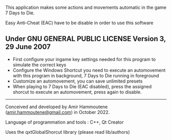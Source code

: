 This application makes some actions and movements automatic in the game 7 Days to Die.

Easy Anti-Cheat (EAC) have to be disable in order to use this software

Under GNU GENERAL PUBLIC LICENSE Version 3, 29 June 2007
----------
- First configure your ingame key settings needed for this program to simulate the correct keys
- Configure the Windows Shortcut you need to execute an automovement with this program in background, 7 Days to Die running in foreground
- Customize an automovement, you can save unlimited presets
- When playing to 7 Days to Die (EAC disabled), press the assigned shorcut to execute an automovement, press again to disable.
----------
Conceived and developed by Amir Hammoutene (amir.hammoutene@gmail.com) in October 2022.

Language of programmation and tools : C++, Qt Creator

Uses the qxtGlobalShorcut library (please read lib/authors)
